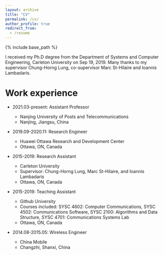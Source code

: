 ```yaml
---
layout: archive
title: "CV"
permalink: /cv/
author_profile: true
redirect_from:
  - /resume
---
```


{% include base_path %}


I received my Ph.D degree from the Department of Systems and Computer Engineering, Carleton University on Sep 19, 2019. Many thanks to my supervisor Chung-Horng Lung, co-supervisor Marc St-Hilaire and Ioannis Lambadaris. 

Work experience
======
* 2021.03-present: Assistant Professor
  * Nanjing University of Posts and Telecommunications
  * Nanjing, Jiangsu, China 

* 2019.09-2020.11: Research Engineer
  * Huawei Ottawa Research and Development Center
  * Ottawa, ON, Canada

* 2015-2019: Research Assistant
  * Carleton University
  * Supervisor: Chung-Horng Lung, Marc St-Hilaire, and Ioannis Lambadaris
  * Ottawa, ON, Canada

* 2015-2019: Teaching Assistant
  * Github University
  * Courses included: SYSC 4602: Computer Communications, SYSC 4502: Communications Software, SYSC 2100: Algorithms and Data Structure, SYSC 4701: Communications Systems Lab
  * Ottawa, ON, Canada

* 2014.08-2015.05: Wireless Engineer
  * China Mobile
  * Changzhi, Shanxi, China

  

